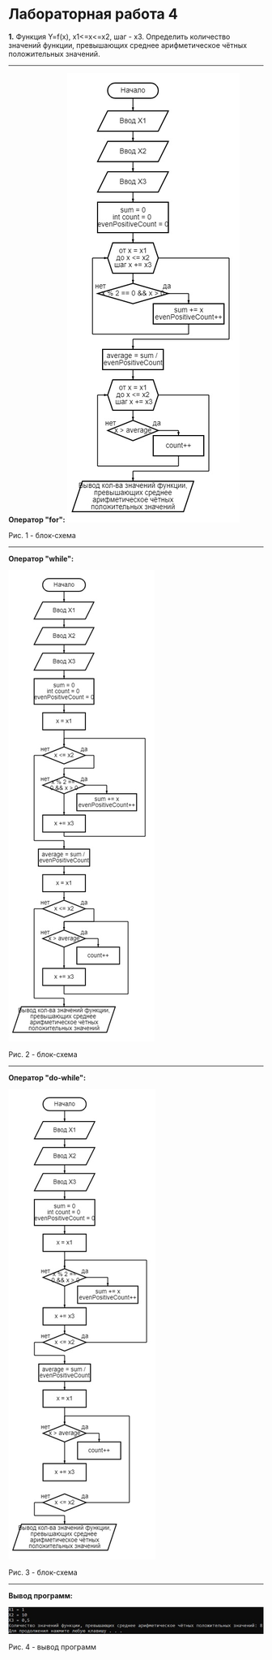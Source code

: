 # Лабораторная работа 4
**1.** Функция Y=f(x), x1<=x<=x2, шаг - x3. Определить количество значений функции, превышающих среднее арифметическое чётных положительных значений.
____
**Оператор "for":**
![1](1.jpg "Рис. 1 - блок-схема")

Рис. 1 - блок-схема
____
**Оператор "while":**

![2](2.jpg "Рис. 2 - блок-схема")

Рис. 2 - блок-схема
____
**Оператор "do-while":**

![3](3.jpg "Рис. 3 - блок-схема")

Рис. 3 - блок-схема
____
**Вывод программ:**

![4](4.jpg "Рис. 4 - вывод программ")

Рис. 4 - вывод программ